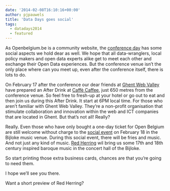 ```yaml
---
date: '2014-02-08T16:10:16+00:00'
author: pjpauwels
title: 'Data Days goes social'
tags:
  - datadays2014
  - featured
---
```


As Openbelgium.be is a community website, the [conference day](http://www.datadays.eu/open-belgium/) has some social aspects we hold dear as well. We hope that all data-wranglers, local policy makers and open data experts alike get to meet each other and exchange their Open Data experiences. But the conference venue isn’t the only place where can you meet up, even after the conference itself, there is lots to do.

On February 17 after the conference our dear friends at [Ghent Web Valley](http://www.ghentwebvalley.eu/) have prepared an After Drink at [Caffè Caffee](http://www.caffecaffee.be/), just 650 metres from the conference venue. So feel free to fresh-up at your hotel or go out to eat and then join us during this After Drink. It start at 6PM local time. For those who aren’t familiar with Ghent Web Valley. They’re a non-profit organisation that stimulate collaboration and innovation within the web and ICT companies that are located in Ghent. But that’s not all! Really?

Really. Even those who have only bought a one-day ticket for Open Belgium are still welcome without charge to the [social event](http://www.datadays.eu/session/social-event/) on February 18 in the Bijloke music venue. During this social event, there will be fries and music. And not just any kind of music. [Red Herring](http://www.redherring.be/) wil bring us some 17th and 18th century inspired baroque music in the concert hall of the Bijloke.

So start printing those extra business cards, chances are that you’re going to need them.

I hope we’ll see you there.

Want a short preview of Red Herring?
